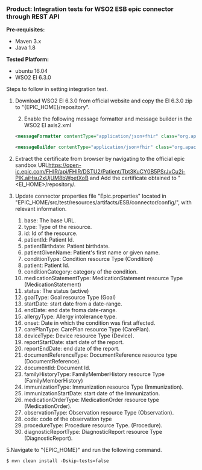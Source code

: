 ### Product: Integration tests for WSO2 ESB epic connector through REST API

**Pre-requisites:**
- Maven 3.x
- Java 1.8

**Tested Platform:**
- ubuntu 16.04
- WSO2 EI 6.3.0

Steps to follow in setting integration test.

1. Download WSO2 EI 6.3.0 from official website and copy the EI 6.3.0 zip to "{EPIC_HOME}/repository".
	
	2. Enable the following message formatter and message builder in the WSO2 EI axis2.xml
	```xml
    <messageFormatter contentType="application/json+fhir" class="org.apache.synapse.commons.json.JsonStreamFormatter"/>
	```
	```xml
	<messageBuilder contentType="application/json+fhir" class="org.apache.synapse.commons.json.JsonStreamBuilder"/>
    ```
	
3. Extract the certificate from browser by navigating to the official epic sandbox URL<https://open-ic.epic.com/FHIR/api/FHIR/DSTU2/Patient/Tbt3KuCY0B5PSrJvCu2j-PlK.aiHsu2xUjUM8bWpetXoB> and Add the certificate obtained to "<EI_HOME>/repository/.
	
4. Update connector properties file "Epic.properties" located in "EPIC_HOME/src/test/resources/artifacts/ESB/connector/config/",
	with relevant information.
	
    1. base: The base URL.
    2. type: Type of the resource.
    3. id: Id of the resource.
    4. patientId: Patient Id.
    5. patientBirthdate: Patient birthdate.
    6. patientGivenName: Patient's first name or given name.
    7. conditionType: Condition resource Type (Condition)
    8. patient: Patient Id.
    9. conditionCategory: category of the condition.
    10. medicationStatementType: MedicationStatement resource Type (MedicationStatement)
    11. status: The status (active)
    12. goalType: Goal resource Type (Goal)
    13. startDate: start date from a date-range.
    14. endDate: end date froma date-range.
    15. allergyType: Allergy intolerance type.
    16. onset: Date in which the condition was first affected.
    17. carePlanType: CarePlan resource Type (CarePlan).
    18. deviceType: Device resource Type (Device).
    19. reportStartDate: start date of the report.
    20. reportEndDate: end date of the report.
    21. documentReferenceType: DocumentReference resource type (DocumentReference).
    22. documentId: Document Id.
    23. familyHistoryType: FamilyMemberHistory resource Type (FamilyMemberHistory)
    24. immunizationType: Immunization resource Type (Immunization).
    25. immunizationStartDate: start date of the Immunization.
    26. medicationOrderType: MedicationOrder resource type (MedicationOrder).
    27. observationType: Observation resource Type (Observation).
    28. code: code of the observation type
    29. procedureType: Procedure resource Type. (Procedure).
    30. diagnosticReportType: DiagnosticReport resource Type (DiagnosticReport).
	
5.Navigate to "{EPIC_HOME}" and run the following command.

```console
$ mvn clean install -Dskip-tests=false
```